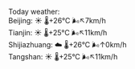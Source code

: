Today weather:  
Beijing: ☀️ 🌡️+26°C 🌬️↖7km/h  
Tianjin: ☀️ 🌡️+25°C 🌬️↖11km/h  
Shijiazhuang: ☁️ 🌡️+26°C 🌬️↑0km/h  
Tangshan: ☀️ 🌡️+25°C 🌬️↖11km/h  
